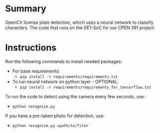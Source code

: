 # Summary
OpenCV license plate detection, which uses a neural network to classify characters. The code that runs on the DE1-SoC for our CPEN 391 project.

# Instructions
Run the following commands to install needed packages:
- For base requirements:
    - `pip install -r requirements/requirements.txt`
- To run neural network on python layer - OPTIONAL:
    - `pip install -r requirements/requirements_for_tensorflow.txt` 

To run the code to detect using the camera every few seconds, use:
- `python recognize.py`

If you have a pre-taken photo for detection, use:
- `python recognize.py <path/to/file>`